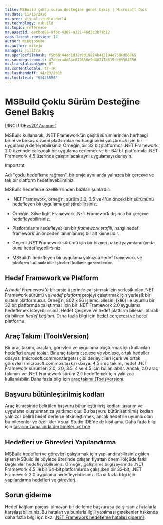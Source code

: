 ```yaml
---
title: MSBuild çoklu sürüm desteğine genel bakış | Microsoft Docs
ms.date: 11/15/2016
ms.prod: visual-studio-dev14
ms.technology: msbuild
ms.topic: reference
ms.assetid: eecbcd65-9fbc-4307-a321-46d3c3b79b12
caps.latest.revision: 14
author: mikejo5000
ms.author: mikejo
manager: jillfra
ms.openlocfilehash: f5b60f44dd1d32a9d19814b4d2194e7586d86865
ms.sourcegitcommit: 47eeeeadd84c879636e9d48747b615de69384356
ms.translationtype: HT
ms.contentlocale: tr-TR
ms.lasthandoff: 04/23/2019
ms.locfileid: "63426856"
---
```

# <a name="msbuild-multitargeting-overview"></a>MSBuild Çoklu Sürüm Desteğine Genel Bakış
[!INCLUDE[vs2017banner](../includes/vs2017banner.md)]

MSBuild kullanarak, .NET Framework'ün çeşitli sürümlerinden herhangi birini ve birkaç sistemi platformları herhangi birini çalıştırmak için bir uygulamayı derleyebilirsiniz. Örneğin, bir 32 bit platformda .NET Framework 2.0 üzerinde çalışacak bir uygulama derlemek ve bir 64-bit platformda .NET Framework 4.5 üzerinde çalıştırılacak aynı uygulamayı derleyin.  
  
> [!IMPORTANT]
> Adı "çoklu hedefleme rağmen", bir proje aynı anda yalnızca bir çerçeve ve tek bir platform hedefleyebilirsiniz.  
  
 MSBuild hedefleme özelliklerinden bazıları şunlardır:  
  
- .NET Framework, örneğin, sürüm 2.0, 3.5 ve 4'ün önceki bir sürümünü hedefleyen bir uygulama geliştirebilirsiniz.  
  
- Örneğin, Silverlight Framework .NET Framework dışında bir çerçeve hedefleyebilirsiniz.  
  
- Platformlarını hedefleyebilen bir *framework profili*, hangi hedef framework'ün önceden tanımlanmış bir alt kümesidir.  
  
- Geçerli .NET Framework sürümü için bir hizmet paketi yayımlandığında bunu hedefleyebilirsiniz.  
  
- MSBuild'ı hedefleyen bir uygulama yalnızca hedef framework ve platform kullanılabilir işlevleri kullanır garanti eder.  
  
## <a name="target-framework-and-platform"></a>Hedef Framework ve Platform  
 A *hedef Framework'ü* bir proje üzerinde çalıştırmak için yerleşik olan .NET Framework sürümü ve *hedef platform* projeyi çalıştırmak için yerleşik bir sistem platformudur.  Örneğin, 802 x 86 işlemci ailesini (x86) ile uyumlu bir 32 bit platformda çalıştırmak için bir .NET Framework 2.0 uygulama hedeflemek isteyebilirsiniz. Hedef Çerçeve ve hedef platform bileşimi olarak da bilinen *hedef bağlam*. Daha fazla bilgi için [hedef çerçevesi ve hedef platformu](../msbuild/msbuild-target-framework-and-target-platform.md).  
  
## <a name="toolset-toolsversion"></a>Araç Takımı (ToolsVersion)  
 Bir araç takımı, araçları, görevleri ve uygulama oluşturmak için kullanılan hedefleri araya toplar. Bir araç takımı csc.exe ve vbc.exe, ortak hedefler dosyası (microsoft.common.targets) gibi derleyicileri içerir ve ortak görevleri (microsoft.common.tasks) dosya. 4.5 araç takımı, hedef .NET Framework sürümleri 2.0, 3.0, 3.5, 4 ve 4.5 için kullanılabilir. Ancak, 2.0 araç takımını ve .NET Framework sürüm 2.0 hedeflemek için yalnızca kullanılabilir. Daha fazla bilgi için [araç takımı (ToolsVersion)](../msbuild/msbuild-toolset-toolsversion.md).  
  
## <a name="reference-assemblies"></a>Başvuru bütünleştirilmiş kodları  
 Araç kümesinde belirtilen başvuru bütünleştirilmiş kodları tasarım ve uygulama oluşturmanıza yardımcı olur. Bu başvuru bütünleştirilmiş kodları yalnızca belirli hedef derleme etkinleştirmek, ancak hedef ile uyumlu olan bu bileşenler ve özellikler Visual Studio IDE'de de kısıtlama. Daha fazla bilgi için [tasarım zamanında derlemeleri çözme](../msbuild/resolving-assemblies-at-design-time.md)  
  
## <a name="configuring-targets-and-tasks"></a>Hedefleri ve Görevleri Yapılandırma  
 MSBuild hedefleri ve görevleri çalıştırmak için yapılandırabilirsiniz giden işlem MSBuild ile böylece üzerinde çalışan fiyattan önemli ölçüde farklı Bağlamlar hedefleyebilirsiniz.  Örneğin, geliştirme bilgisayarında .NET Framework 4.5 ile bir 64-bit platformlarda çalışırken bir 32-bit, .NET Framework 2.0 uygulama hedefleyebilirsiniz. Daha fazla bilgi için [yapılandırma hedefleri ve görevleri](../msbuild/configuring-targets-and-tasks.md).  
  
## <a name="troubleshooting"></a>Sorun giderme  
 Hedef bağlam parçası olmayan bir derleme başvurusu çalışırsanız hatalarla karşılaşabilirsiniz. Bu hataları ve bunlarla ilgili yapılması gerekenler hakkında daha fazla bilgi için bkz. [.NET Framework hedefleme hataları giderme](../msbuild/troubleshooting-dotnet-framework-targeting-errors.md).
